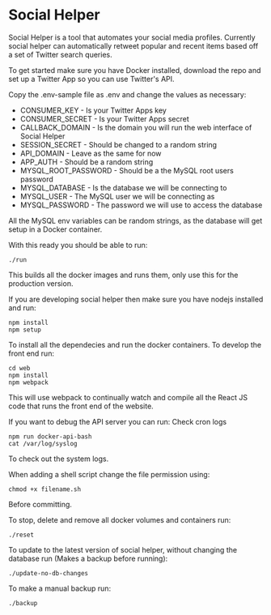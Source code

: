 # Social Helper
Social Helper is a tool that automates your social media profiles. Currently social helper can automatically retweet popular and recent items based off a set of Twitter search queries.

To get started make sure you have Docker installed, download the repo and set up a Twitter App so you can use Twitter's API.

Copy the .env-sample file as .env and change the values as necessary:
- CONSUMER_KEY - Is your Twitter Apps key
- CONSUMER_SECRET - Is your Twitter Apps secret
- CALLBACK_DOMAIN - Is the domain you will run the web interface of Social Helper
- SESSION_SECRET - Should be changed to a random string
- API_DOMAIN - Leave as the same for now
- APP_AUTH - Should be a random string
- MYSQL_ROOT_PASSWORD - Should be a the MySQL root users password
- MYSQL_DATABASE - Is the database we will be connecting to
- MYSQL_USER - The MySQL user we will be connecting as
- MYSQL_PASSWORD - The password we will use to access the database

All the MySQL env variables can be random strings, as the database will get setup in a Docker container.

With this ready you should be able to run:

```
./run
```

This builds all the docker images and runs them, only use this for the production version.

If you are developing social helper then make sure you have nodejs installed and run:
```
npm install
npm setup
```
To install all the dependecies and run the docker containers. To develop the front end run:
```
cd web
npm install
npm webpack
```
This will use webpack to continually watch and compile all the React JS code that runs the front end of the website.

If you want to debug the API server you can run:
Check cron logs
```
npm run docker-api-bash
cat /var/log/syslog
```
To check out the system logs.

When adding a shell script change the file permission using:
```
chmod +x filename.sh
```
Before committing.

To stop, delete and remove all docker volumes and containers run:
```
./reset
```
To update to the latest version of social helper, without changing the database run (Makes a backup before running):
```
./update-no-db-changes
```
To make a manual backup run:
```
./backup
```
